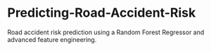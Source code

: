 # Predicting-Road-Accident-Risk
Road accident risk prediction using a Random Forest Regressor and advanced feature engineering.

